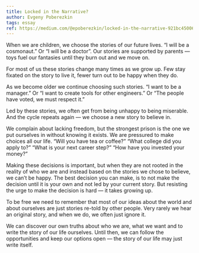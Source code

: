 ```yaml
---
title: Locked in the Narrative?
author: Evgeny Poberezkin
tags: essay
ref: https://medium.com/@epoberezkin/locked-in-the-narrative-921bc45006dd
---
```


When we are children, we choose the stories of our future lives. “I will be a cosmonaut.” Or “I will be a doctor”. Our stories are supported by parents — toys fuel our fantasies until they burn out and we move on.

For most of us these stories change many times as we grow up. Few stay fixated on the story to live it, fewer turn out to be happy when they do.

As we become older we continue choosing such stories. “I want to be a manager.” Or “I want to create tools for other engineers.” Or “The people have voted, we must respect it.”

Led by these stories, we often get from being unhappy to being miserable. And the cycle repeats again — we choose a new story to believe in.

We complain about lacking freedom, but the strongest prison is the one we put ourselves in without knowing it exists. We are pressured to make choices all our life. “Will you have tea or coffee?” “What college did you apply to?” “What is your next career step?” “How have you invested your money?”

Making these decisions is important, but when they are not rooted in the reality of who we are and instead based on the stories we chose to believe, we can’t be happy. The best decision you can make, is to not make the decision until it is your own and not led by your current story. But resisting the urge to make the decision is hard — it takes growing up.

To be free we need to remember that most of our ideas about the world and about ourselves are just stories re-told by other people. Very rarely we hear an original story, and when we do, we often just ignore it.

We can discover our own truths about who we are, what we want and to write the story of our life ourselves. Until then, we can follow the opportunities and keep our options open — the story of our life may just write itself.
